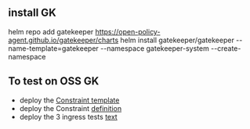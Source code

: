 ## install GK 
helm repo add gatekeeper https://open-policy-agent.github.io/gatekeeper/charts
helm install gatekeeper/gatekeeper --name-template=gatekeeper --namespace gatekeeper-system --create-namespace
## To test on OSS GK 
* deploy the [ Constraint template ](forbiddenannotation.yaml)
* deploy the Constraint  [definition](Constraint.yaml)
* deploy the 3 ingress tests [text](testingress.yaml)

